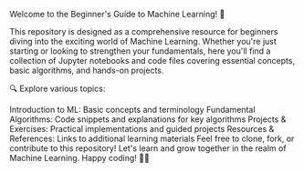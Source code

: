 Welcome to the Beginner's Guide to Machine Learning! 🚀

This repository is designed as a comprehensive resource for beginners diving into the exciting world of Machine Learning. Whether you're just starting or looking to strengthen your fundamentals, here you'll find a collection of Jupyter notebooks and code files covering essential concepts, basic algorithms, and hands-on projects.

🔍 Explore various topics:

Introduction to ML: Basic concepts and terminology
Fundamental Algorithms: Code snippets and explanations for key algorithms
Projects & Exercises: Practical implementations and guided projects
Resources & References: Links to additional learning materials
Feel free to clone, fork, or contribute to this repository! Let's learn and grow together in the realm of Machine Learning. Happy coding! 🤖✨
